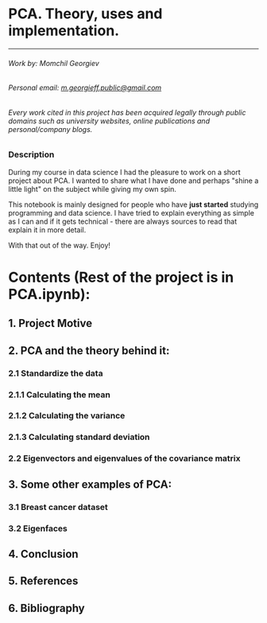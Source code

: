 # PCA. Theory, uses and implementation.

***

###### Work by: Momchil Georgiev

###### Personal email: m.georgieff.public@gmail.com

###### *Every work cited in this project has been acquired legally through public domains such as university websites, online publications and personal/company blogs.*

### Description
During my course in data science I had the pleasure to work on a short project about PCA. I wanted to share what I have done and perhaps "shine a little light" on the subject while giving my own spin. 

This notebook is mainly designed for people who have **just started** studying programming and data science. I have tried to explain everything as simple as I can and if it gets technical - there are always sources to read that explain it in more detail.

With that out of the way. Enjoy!


# Contents (Rest of the project is in PCA.ipynb):

## 1. Project Motive

## 2. PCA and the theory behind it:

### 2.1 Standardize the data

### 2.1.1 Calculating the mean

### 2.1.2 Calculating the variance

### 2.1.3 Calculating standard deviation 

### 2.2 Eigenvectors and eigenvalues of the covariance matrix

## 3. Some other examples of PCA:

### 3.1 Breast cancer dataset

### 3.2 Eigenfaces

## 4. Conclusion
    
## 5. References

## 6. Bibliography

